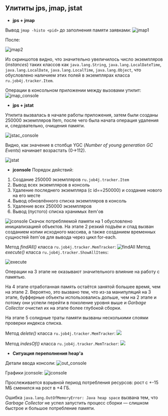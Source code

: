 ## Улититы jps, jmap, jstat
* **jps + jmap**

Вывод `jmap -histo <pid>` до заполнения памяти заявками:
![jmap1](https://i2.paste.pics/HUTWT.png)

После:

![jmap2](https://i2.paste.pics/HUTWU.png)

Из скриншотов видно, что значительно увеличилось число экземпляров (*instances*) таких классов как `java.lang.String`,
`java.lang.LocalDateTime`, `java.lang.LocalDate`, `java.lang.LocalTime`, `java.lang.Object`, что обусловлено наличием
этих полей в экземплярах класса `ru.job4j.tracker.Item`.

Операции в консольном приложении между вызовами утилит:
![jmap_console](https://i2.paste.pics/HUTWV.png)

* **jps + jstat**

Утилита вызвалась в начале работы приложения,
затем были созданы 250000 экземпляров Item,
после чего была начата операция удаления и, следовательно,
очищения памяти.

![jstac_console](https://i2.paste.pics/HUTWX.png)

Видно, как значение в столбце YGC (*Number of young generation GC Events*) начинает возрастать (0->112).

![jstat](https://i2.paste.pics/HUTWW.png)

* **jconsole**
Порядок действий:
1. Создание 250000 экземпляров `ru.job4j.tracker.Item`
2. Вывод всех экземпляров в консоль
3. Удаление последнего экземпляра (с id==250000) и создание нового на его месте
4. Вывод обновлённого списка экземпляров в консоль
5. Удаление всех 250000 экземпляров
6. Вывод (пустого) списка хранимых item'ов

![jconsole](https://i2.paste.pics/HUTWY.png)
Скачок потребляемой памяти на 1 обусловлено инициализацией объектов.
На этапе 2 резкий подъём и спад вызван созданием копии исходного массива, а также
созданием временных сущностей item'ов для вывода через цикл for-each.

Метод *findAll()* класса `ru.job4j.tracker.MemTracker`:
![findAll](https://i2.paste.pics/HUWBV.png)
Метод *execute()* класса `ru.job4j.tracker.ShowAllItems`:

![execute](https://i2.paste.pics/HUWF8.png)

Операции на 3 этапе не оказывают значительного влияние на работу с памятью.

На 4 этапе отработанная память остаётся занятой большее время, чем на этапе 2.
Вероятно, это вызвано тем, что из-за манипуляций на 3 этапе, буфферные объекты использовались дольше,
чем на 2 этапе и потому они успели перейти в поколение уровня выше и *Garbage Collector*
очистил их на этапе более глубокой сборки.

На этапе 5 солидные траты памяти вызваны несколькими слоями проверки индекса списка.

Метод *delete()* класса `ru.job4j.tracker.MemTracker`:
![](https://i2.paste.pics/HUWPI.png)

Метод *indesOf()* класса `ru.job4j.tracker.MemTracker`:
![](https://i2.paste.pics/HUWPP.png)

* **Ситуация переполнения heap'а**

Детали ввода консоли:
![out_console](https://i2.paste.pics/HV3J9.png)

Графики jconsole:
![jconsole](https://i2.paste.pics/HV3IP.png)

Прослеживается взрывной период потребления ресурсов:
рост с +-15 МБ сменился на рост в +4 ГБ. 

Ошибка `java.lang.OutOfMemoryError: Java heap space` вызвана тем, что *Garbage Collector*
не успел запустить процесс сборки — слишком быстрое и большое потребление памяти.